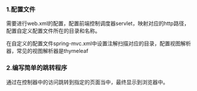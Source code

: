 ### 1.配置文件

需要进行web.xml的配置，配置前端控制调度器servlet，映射对应的http路径，配置自定义配置文件所在的目录和名称。

在自定义的配置文件spring-mvc.xml中设置注解扫描对应的目录，配置视图解析器，常见的视图解析器是thymeleaf

### 2.编写简单的跳转程序

通过在控制器中的访问跳转到指定的页面当中，最终显示到浏览器中。